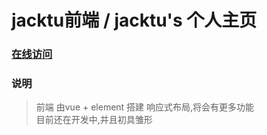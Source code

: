 # jacktu前端 / jacktu's 个人主页

### [在线访问](http://jacktu.top)

### 说明
>前端 由vue + element 搭建 响应式布局,将会有更多功能
<br/>目前还在开发中,并且初具雏形
